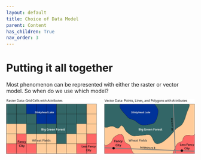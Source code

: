 ```yaml
---
layout: default
title: Choice of Data Model
parent: Content
has_children: True
nav_order: 3
---
```



# Putting it all together

Most phenomenon can be represented with either the raster or vector model.  So when do we use which model?  

<img src="content/images/03-vector-v-raster.jpg" width="900">
